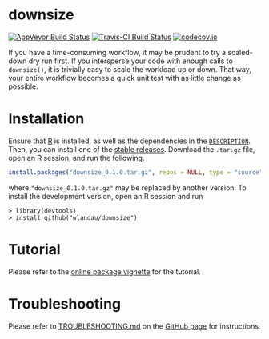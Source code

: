 # downsize

[![AppVeyor Build Status](https://ci.appveyor.com/api/projects/status/github/wlandau/downsize?branch=master&svg=true)](https://ci.appveyor.com/project/wlandau/downsize)
[![Travis-CI Build Status](https://travis-ci.org/wlandau/downsize.svg?branch=master)](https://travis-ci.org/wlandau/downsize)
[![codecov.io](https://codecov.io/github/wlandau/downsize/coverage.svg?branch=master)](https://codecov.io/github/wlandau/downsize?branch=master)

If you have a time-consuming workflow, it may be prudent to try a scaled-down
dry run first. If you intersperse your code with enough calls to `downsize()`, 
it is trivially easy to scale the workload up or down. 
That way, your entire workflow becomes a quick unit test with as little change as possible.

# Installation

Ensure that [R](https://www.r-project.org/) is installed, as well as the dependencies in the [`DESCRIPTION`](https://github.com/wlandau/downsize/blob/master/DESCRIPTION). Then, you can install one of the [stable releases](https://github.com/wlandau/downsize/releases). Download the `.tar.gz` file, open an R session, and run the following.

```r
install.packages("downsize_0.1.0.tar.gz", repos = NULL, type = "source")
```

where `"downsize_0.1.0.tar.gz"` may be replaced by another version. To install the development version, open an R session and run 

```
> library(devtools)
> install_github("wlandau/downsize")
```

# Tutorial

Please refer to the [online package vignette](https://github.com/wlandau/downsize/blob/master/vignettes/downsize.Rmd) for the tutorial.

# Troubleshooting

Please refer to [TROUBLESHOOTING.md](https://github.com/wlandau/downsize/blob/master/TROUBLESHOOTING.md) on the [GitHub page](https://github.com/wlandau/downsize) for instructions.
